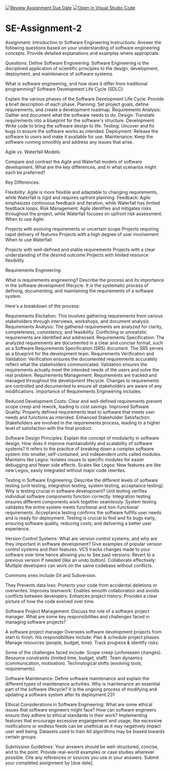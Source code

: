 [![Review Assignment Due Date](https://classroom.github.com/assets/deadline-readme-button-22041afd0340ce965d47ae6ef1cefeee28c7c493a6346c4f15d667ab976d596c.svg)](https://classroom.github.com/a/-ucQIGTc)
[![Open in Visual Studio Code](https://classroom.github.com/assets/open-in-vscode-2e0aaae1b6195c2367325f4f02e2d04e9abb55f0b24a779b69b11b9e10269abc.svg)](https://classroom.github.com/online_ide?assignment_repo_id=15344766&assignment_repo_type=AssignmentRepo)
# SE-Assignment-2
Assignment: Introduction to Software Engineering
Instructions:
Answer the following questions based on your understanding of software engineering concepts. Provide detailed explanations and examples where appropriate.

Questions:
Define Software Engineering:
Software Engineering is the disciplined application of scientific principles to the design, development, deployment, and maintenance of software systems.

What is software engineering, and how does it differ from traditional programming?
Software Development Life Cycle (SDLC):

Explain the various phases of the Software Development Life Cycle. Provide a brief description of each phase.
Planning: Set project goals, define requirements, and create a development roadmap.
Requirements Analysis: Gather and document what the software needs to do.
Design: Translate requirements into a blueprint for the software's structure.
Development: Write code to bring the software design to life.
Testing: Uncover and fix bugs to ensure the software works as intended.
Deployment: Release the software to users and make it available for use.
Maintenance: Keep the software running smoothly and address any issues that arise.

Agile vs. Waterfall Models:

Compare and contrast the Agile and Waterfall models of software development. What are the key differences, and in what scenarios might each be preferred?

Key Differences:

Flexibility: Agile is more flexible and adaptable to changing requirements, while Waterfall is rigid and requires upfront planning.
Feedback: Agile emphasizes continuous feedback and iteration, while Waterfall has limited feedback loops.
Risk Management: Agile identifies and mitigates risks throughout the project, while Waterfall focuses on upfront risk assessment.
When to use Agile:

Projects with evolving requirements or uncertain scope
Projects requiring rapid delivery of features
Projects with a high degree of user involvement
When to use Waterfall:

Projects with well-defined and stable requirements
Projects with a clear understanding of the desired outcome
Projects with limited resource flexibility


Requirements Engineering:

What is requirements engineering? Describe the process and its importance in the software development lifecycle.
It is the systematic process of defining, documenting, and maintaining the requirements of a software system. 

Here's a breakdown of the process:

Requirements Elicitation: This involves gathering requirements from various stakeholders through interviews, workshops, and document analysis.
Requirements Analysis: The gathered requirements are analyzed for clarity, completeness, consistency, and feasibility. Conflicting or unrealistic requirements are identified and addressed.
Requirements Specification: The analyzed requirements are documented in a clear and concise format, such as a Software Requirements Specification (SRS) document. The SRS serves as a blueprint for the development team.
Requirements Verification and Validation: Verification ensures the documented requirements accurately reflect what the stakeholders communicated. Validation ensures the requirements actually meet the intended needs of the users and solve the real problem.
Requirements Management: Requirements are tracked and managed throughout the development lifecycle. Changes to requirements are controlled and documented to ensure all stakeholders are aware of any modifications.
Importance of Requirements Engineering includes:

Reduced Development Costs: Clear and well-defined requirements prevent scope creep and rework, leading to cost savings.
Improved Software Quality: Properly defined requirements lead to software that meets user needs and functions as intended.
Enhanced Stakeholder Satisfaction: Stakeholders are involved in the requirements process, leading to a higher level of satisfaction with the final product.


Software Design Principles:
Explain the concept of modularity in software design. How does it improve maintainability and scalability of software systems?
It refers to the practice of breaking down a complex software system into smaller, self-contained, and independent units called modules. 
Maintains like Legos: Isolates issues to specific modules for easier debugging and fewer side effects.
Scales like Legos: New features are like new Legos, easily integrated without major code rewrites.

Testing in Software Engineering:
Describe the different levels of software testing (unit testing, integration testing, system testing, acceptance testing). Why is testing crucial in software development?
Unit testing verifies individual software components function correctly.
Integration testing ensures different components work together seamlessly.
System testing validates the entire system meets functional and non-functional requirements.
Acceptance testing confirms the software fulfills user needs and is ready for deployment.
Testing is crucial to find and fix bugs early, ensuring software quality, reducing costs, and delivering a better user experience.



Version Control Systems:
What are version control systems, and why are they important in software development? Give examples of popular version control systems and their features.
VCS tracks changes made to your software over time hence allowing you to See past versions: Revert to a previous version if needed (like an undo button).
Collaborate effectively: Multiple developers can work on the same codebase without conflicts.

Commons ones include Git and Subversion.

They Prevents data loss: Protects your code from accidental deletions or overwrites.
Improves teamwork: Enables smooth collaboration and avoids conflicts between developers.
Enhances project history: Provides a clear picture of how the code evolved over time.



Software Project Management:
Discuss the role of a software project manager. What are some key responsibilities and challenges faced in managing software projects?

A software project manager Oversees software development projects from start to finish.
His responsibilities include:
Plan & schedule project phases.
Manage resources (people, budget, time).
Track progress & identify risks.

Some of the challenges faced include:
Scope creep (unforeseen changes).
Resource constraints (limited time, budget, staff).
Team dynamics (communication, motivation).
Technological shifts (evolving tools, requirements).

Software Maintenance:
Define software maintenance and explain the different types of maintenance activities. Why is maintenance an essential part of the software lifecycle?
It is the ongoing process of modifying and updating a software system after its deployment.231

Ethical Considerations in Software Engineering:
What are some ethical issues that software engineers might face? How can software engineers ensure they adhere to ethical standards in their work?
Implementing features that encourage excessive engangement and usage, like excessive notifications or endless feeds can be unethical as it may negatively impact user well being.
Datasets used to train AiI algorithms may be biased towards certain groups.

Submission Guidelines:
Your answers should be well-structured, concise, and to the point.
Provide real-world examples or case studies wherever possible.
Cite any references or sources you use in your answers.
Submit your completed assignment by [due date].
